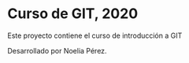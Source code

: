 # Curso de GIT, 2020

Este proyecto contiene el curso de introducción a GIT

Desarrollado por Noelia Pérez.
